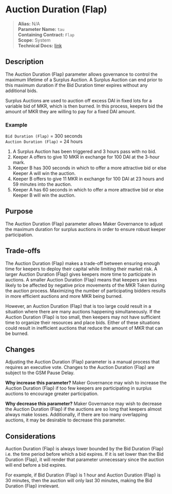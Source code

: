 
# Auction Duration (Flap)

>**Alias:** N/A  
>**Parameter Name:** `tau`  
>**Containing Contract:** `Flap`  
>**Scope:** System  
>**Technical Docs:** [link](https://docs.makerdao.com/smart-contract-modules/system-stabilizer-module/flap-detailed-documentation)  

## Description
The Auction Duration (Flap) parameter allows governance to control the maximum lifetime of a Surplus Auction. A Surplus Auction can end prior to this maximum duration if the Bid Duration timer expires without any additional bids.

Surplus Auctions are used to auction off excess DAI in fixed lots for a variable bid of MKR, which is then burned. In this process, keepers bid the amount of MKR they are willing to pay for a fixed DAI amount. 

### Example

`Bid Duration (Flap)` = 300 seconds  
`Auction Duration (Flap)` = 24 hours  

1. A Surplus Auction has been triggered and 3 hours pass with no bid.
2. Keeper A offers to give 10 MKR in exchange for 100 DAI at the 3-hour mark.
3. Keeper B has 300 seconds in which to offer a more attractive bid or else Keeper A will win the auction.
4. Keeper B offers to give 11 MKR in exchange for 100 DAI at 23 hours and 59 minutes into the auction.
5. Keeper A has 60 seconds in which to offer a more attractive bid or else Keeper B will win the auction.

## Purpose
The Auction Duration (Flap) parameter allows Maker Governance to adjust the maximum duration for surplus auctions in order to ensure robust keeper participation.

## Trade-offs
The Auction Duration (Flap) makes a trade-off between ensuring enough time for keepers to deploy their capital while limiting their market risk. A larger Auction Duration (Flap) gives keepers more time to participate in auctions. A smaller Auction Duration (Flap) means that keepers are less likely to be affected by negative price movements of the MKR Token during the auction process. Maximizing the number of participating bidders results in more efficient auctions and more MKR being burned. 

However, an Auction Duration (Flap) that is too large could result in a situation where there are many auctions happening simultaneously. If the Auction Duration (Flap) is too small, then keepers may not have sufficient time to organize their resources and place bids. Either of these situations could result in inefficient auctions that reduce the amount of MKR that can be burned.

## Changes
Adjusting the Auction Duration (Flap) parameter is a manual process that requires an executive vote. Changes to the Auction Duration (Flap) are subject to the GSM Pause Delay.

**Why increase this parameter?**
Maker Governance may wish to increase the Auction Duration (Flap) if too few keepers are participating in surplus auctions to encourage greater participation.

**Why decrease this parameter?**
Maker Governance may wish to decrease the Auction Duration (Flap) if the auctions are so long that keepers almost always make losses. Additionally, if there are too many overlapping auctions, it may be desirable to decrease this parameter.

## Considerations
Auction Duration (Flap) is always lower bounded by the Bid Duration (Flap) i.e. the time period before which a bid expires. If it is set lower than the Bid Duration (Flap), it will render that parameter unnecessary since the auction will end before a bid expires. 

For example, if Bid Duration (Flap) is 1 hour and Auction Duration (Flap) is 30 minutes, then the auction will only last 30 minutes, making the Bid Duration (Flap) irrelevant.

